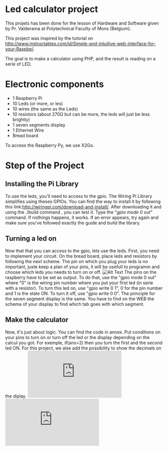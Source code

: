 # Led calculator project
This projets has been done for the lesson of Hardware and Software given by Pr. Valderama at Polytechnical Faculty of Mons (Belgium).

This project was inspired by the tutorial on http://www.instructables.com/id/Simple-and-intuitive-web-interface-for-your-Raspbe/.

The goal is to make a calculator using PHP, and the result is reading on a serie of LED.

# Electronic components
- 1 Raspberry Pi
- 10 Leds (or more, or les)
- 10 wires (the same as the Leds)
- 10 resistors (about 270Ω but can be more, the leds will just be less brightly)
- 1 seven segments display
- 1 Ethernet Wire
- Bread board


To access the Raspberry Py, we  use X2Go.

# Step of the Project
## Installing the Pi Library
To use the leds, you'll need to access to the gpio. The Wiring Pi Library simplifies using theses GPIOs. You can find the way to install it by following this link:http://wiringpi.com/download-and-install/. After downloading it and using the ./build command , you can test it. Type the "*gpio mode 0 out*" command. If nothings happens, it works. If an error appears, try again and make sure you've followed exactly the guide and build the library.

## Turning a led on
Now that that you can access to the gpio, lets use the leds. First, you need to implement your circuit. On the bread board, place leds and resistors by following the next scheme. The pin on which you plug your leds is no important, juste keep a plan of your pins, it will be usefull to programm and choose which leds you needs to turn on or off.  ![Alt Text](https://cdn.instructables.com/F35/L2SN/HN82KGOY/F35L2SNHN82KGOY.LARGE.jpg)
The pins on the raspberry have to be set as output. To do that, use the "gpio mode 0 out" where "0" is the wiring pin number where you put your first led (in serie with a resistor). To turn this led on, use "gpio write 0 1", 0 for the pin number and 1 is the state ON. To turn it off, use "gpio write 0 0". 
The principle for the seven segment display is the same. You have to find on the WEB the schema of your display to find which tab goes with which segment. 

## Make the calculator
Now, it's just about logic. You can find the code in annex. Put conditions on your pins to turn on or turn off the led or the display depending on the calcul you got. For exemple, if(ans>2) then you turn the first and the second led ON. For this project, we alse add the possibility to show the decimals on the diplay.
![Alt Text](http://zupimages.net/viewer.php?id=18/22/67lq.jpg)
![Alt Text](http://zupimages.net/viewer.php?id=18/22/8pqk.jpg)


